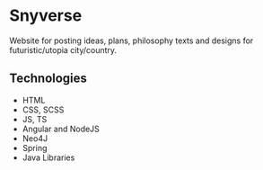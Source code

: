 # Snyverse
Website for posting ideas, plans, philosophy texts and designs for futuristic/utopia city/country. 

## Technologies
* HTML
* CSS, SCSS
* JS, TS
* Angular and NodeJS
* Neo4J
* Spring
* Java Libraries
